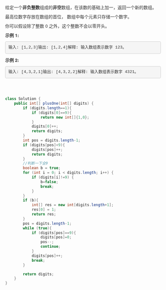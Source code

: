 <p style="box-sizing: border-box; margin-top: 0px; margin-bottom: 10px; color: rgb(51, 51, 51); font-family: &quot;Helvetica Neue&quot;, Helvetica, Arial, sans-serif; font-size: 14px; white-space: normal;">
    给定一个<span style="box-sizing: border-box; font-weight: 700;">非负整数</span>组成的<span style="box-sizing: border-box; font-weight: 700;">非空</span>数组，在该数的基础上加一，返回一个新的数组。
</p>
<p style="box-sizing: border-box; margin-top: 0px; margin-bottom: 10px; color: rgb(51, 51, 51); font-family: &quot;Helvetica Neue&quot;, Helvetica, Arial, sans-serif; font-size: 14px; white-space: normal;">
    最高位数字存放在数组的首位， 数组中每个元素只存储一个数字。
</p>
<p style="box-sizing: border-box; margin-top: 0px; margin-bottom: 10px; color: rgb(51, 51, 51); font-family: &quot;Helvetica Neue&quot;, Helvetica, Arial, sans-serif; font-size: 14px; white-space: normal;">
    你可以假设除了整数 0 之外，这个整数不会以零开头。
</p>
<p style="box-sizing: border-box; margin-top: 0px; margin-bottom: 10px; color: rgb(51, 51, 51); font-family: &quot;Helvetica Neue&quot;, Helvetica, Arial, sans-serif; font-size: 14px; white-space: normal;">
    <span style="box-sizing: border-box; font-weight: 700;">示例&nbsp;1:</span>
</p>
<pre style="box-sizing: border-box; overflow: auto; font-family: Menlo, Monaco, Consolas, &quot;Courier New&quot;, monospace; font-size: 13px; padding: 9.5px; margin-top: 0px; margin-bottom: 10px; line-height: 1.42857; color: rgb(51, 51, 51); word-break: break-all; word-wrap: break-word; background-color: rgb(245, 245, 245); border: 1px solid rgb(204, 204, 204); border-radius: 4px;">输入: [1,2,3]输出: [1,2,4]解释: 输入数组表示数字 123。</pre>
<p style="box-sizing: border-box; margin-top: 0px; margin-bottom: 10px; color: rgb(51, 51, 51); font-family: &quot;Helvetica Neue&quot;, Helvetica, Arial, sans-serif; font-size: 14px; white-space: normal;">
    <span style="box-sizing: border-box; font-weight: 700;">示例&nbsp;2:</span>
</p>
<pre style="box-sizing: border-box; overflow: auto; font-family: Menlo, Monaco, Consolas, &quot;Courier New&quot;, monospace; font-size: 13px; padding: 9.5px; margin-top: 0px; margin-bottom: 10px; line-height: 1.42857; color: rgb(51, 51, 51); word-break: break-all; word-wrap: break-word; background-color: rgb(245, 245, 245); border: 1px solid rgb(204, 204, 204); border-radius: 4px;">输入: [4,3,2,1]输出: [4,3,2,2]解释: 输入数组表示数字 4321。</pre>
<p>
    <br/>
</p>

``` java

class Solution {
    public int[] plusOne(int[] digits) {
        if (digits.length==1){
            if (digits[0]==9){
                return new int[]{1,0};
            }
            digits[0]++;
            return digits;
        }
        int pos = digits.length-1;
        if (digits[pos]<9){
            digits[pos]++;
            return digits;
        }
        //判断一下全9
        boolean b = true;
        for (int i = 0; i < digits.length; i++) {
            if (digits[i]!=9) {
                b=false;
                break;
            }
        }
        if (b){
            int[] res = new int[digits.length+1];
            res[0] = 1;
            return res;
        }
        pos = digits.length-1;
        while (true){
            if (digits[pos]==9){
                digits[pos]=0;
                pos--;
                continue;
            }
            digits[pos]++;
            break;
        }

        return digits;
    }
}

```
